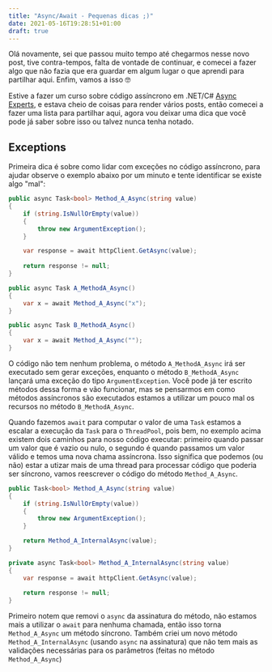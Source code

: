 ```yaml
---
title: "Async/Await - Pequenas dicas ;)"
date: 2021-05-16T19:28:51+01:00
draft: true
---
```


Olá novamente, sei que passou muito tempo até chegarmos nesse novo post, tive contra-tempos, falta de vontade de continuar, e comecei a fazer algo que não fazia que era guardar em algum lugar o que aprendi para partilhar aqui. Enfim, vamos a isso 🤓


Estive a fazer um curso sobre código assíncrono em .NET/C# [Async Experts](https://asyncexpert.com), e estava cheio de coisas para render vários posts, então comecei a fazer uma lista para partilhar aqui, agora vou deixar uma dica que você pode já saber sobre isso ou talvez nunca tenha notado.

## Exceptions

Primeira dica é sobre como lidar com exceções no código assíncrono, para ajudar observe o exemplo abaixo por um minuto e tente identificar se existe algo "mal":

```csharp
public async Task<bool> Method_A_Async(string value)
{
    if (string.IsNullOrEmpty(value))
    {
        throw new ArgumentException();
    }

    var response = await httpClient.GetAsync(value);
    
    return response != null;
}

public async Task A_MethodA_Async()
{
    var x = await Method_A_Async("x");
}

public async Task B_MethodA_Async()
{
    var x = await Method_A_Async("");
}
```

O código não tem nenhum problema, o método `A_MethodA_Async` irá ser executado sem gerar exceções, enquanto o método `B_MethodA_Async` lançará uma exceção do tipo `ArgumentException`. Você pode já ter escrito métodos dessa forma e vão funcionar, mas se pensarmos em como métodos assíncronos são executados estamos a utilizar um pouco mal os recursos no método `B_MethodA_Async`.

Quando fazemos `await` para computar o valor de uma `Task` estamos a escalar a execução da `Task` para o `ThreadPool`, pois bem, no exemplo acima existem dois caminhos para nosso código executar: primeiro quando passar um valor que é vazio ou nulo, o segundo é quando passamos um valor válido e temos uma nova chama assíncrona. Isso significa que podemos (ou não) estar a utizar mais de uma thread para processar código que poderia ser síncrono, vamos reescrever o código do método `Method_A_Async`.

```csharp
public Task<bool> Method_A_Async(string value)
{
    if (string.IsNullOrEmpty(value))
    {
        throw new ArgumentException();
    }

    return Method_A_InternalAsync(value);
}

private async Task<bool> Method_A_InternalAsync(string value)
{
    var response = await httpClient.GetAsync(value);
    
    return response != null;
}
```

Primeiro notem que removi o `async` da assinatura do método, não estamos mais a utilizar o `await` para nenhuma chamada, então isso torna `Method_A_Async` um método síncrono. Também criei um novo método `Method_A_InternalAsync` (usando `async` na assinatura) que não tem mais as validações necessárias para os parâmetros (feitas no método `Method_A_Async`)